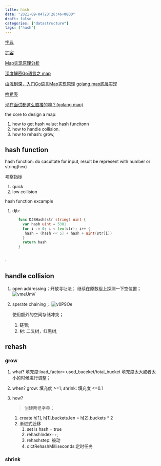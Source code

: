 ```yaml
---
title: hash
date: "2021-09-04T20:28:46+0800"
draft: false
categories: ["datastructure"]
tags: ["hash"]
---
```



[字典](https://redisbook.readthedocs.io/en/latest/internal-datastruct/dict.html)

[扩容](https://golang.design/go-questions/map/extend/)

[Map实现原理分析](https://studygolang.com/articles/27421)

[深度解密Go语言之 map](https://juejin.im/post/6844903848587296781#heading-8)

[由浅到深，入门Go语言Map实现原理](https://segmentfault.com/a/1190000039101378)
[golang map底层实现](http://yangxikun.github.io/golang/2019/10/07/golang-map.html)

[哈希表](https://draveness.me/golang/docs/part2-foundation/ch03-datastructure/golang-hashmap/#33-%E5%93%88%E5%B8%8C%E8%A1%A8)

[现在面试都这么直接的嘛？(golang map)](https://chowdera.com/2021/04/20210420190818405w.html)


the core to  design a map:
1.   how to get  hash value:     hash funcitonn
2.  how to   handle collision.
3.   how to rehash: grow, 


##  hash function

hash function:
do  cacultate  for input, result be  represent with  number or string(hex)

考察指标
   1. quick 
   2. low collision


hash function excample
1. djb:  

```go
      func DJBHash(str string) uint {
        var hash uint = 5381
        for i := 0; i < len(str); i++ {
         hash = (hash << 5) + hash + uint(str[i])
        }
        return hash
      }
      
```


·
## handle collision

1. open addressing；开放寻址法；
   继续在原数组上探测一下空位置；
    ![vmeUmV](https://cdn.jsdelivr.net/gh/atony2099/imgs@master/20210904/vmeUmV.jpg)    

2. sperate chaining；
    ![v0P9Oe](https://cdn.jsdelivr.net/gh/atony2099/imgs@master/20210904/v0P9Oe.jpg)
    
    使用额外的空间存储冲突；
    1. 链表;
    2. 树: 二叉树，红黑树;




## rehash


### grow 

1. what?
   填充度:load_factor= used_buceket/total_bucket
   填充度太大或者太小的时候进行调整；


2. when?
   grow: 填充度 >=1;
   shrink: 填充度 <=0.1

3. how?
   > 创建两组字典；
   1. create  h[1],  h[1].buckets.len = h[2].buckets * 2
   2.  渐进式迁移
       1.  set is hash = true
       2.  rehashIndex++;
          1. rehashstep: 被动
          2. dictRehashMilliseconds:定时任务




### shrink 

